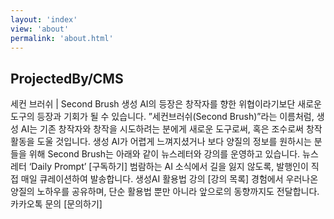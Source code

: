 ```yaml
---
layout: 'index'
view: 'about'
permalink: 'about.html'
---
```


## ProjectedBy/CMS



세컨 브러쉬 | Second Brush
생성 AI의 등장은 창작자를 향한 위협이라기보단 새로운 도구의 등장과 기회가 될 수 있습니다.
”세컨브러쉬(Second Brush)”라는 이름처럼, 생성 AI는 기존 창작자와 창작을 시도하려는 분에게 새로운 도구로써, 혹은 조수로써 창작활동을 도울 것입니다.
생성 AI가 어렵게 느껴지셨거나 보다 양질의 정보를 원하시는 분들을 위해 Second Brush는 아래와 같이 뉴스레터와 강의를 운영하고 있습니다.
 뉴스레터 ‘Daily Prompt’ [구독하기]
범람하는 AI 소식에서 길을 잃지 않도록, 발행인이 직접 매일 큐레이션하여 발송합니다.
 생성AI 활용법 강의 [강의 목록]
경험에서 우러나온 양질의 노하우를 공유하며, 단순 활용법 뿐만 아니라 앞으로의 동향까지도 전달합니다.
 카카오톡 문의 [문의하기]